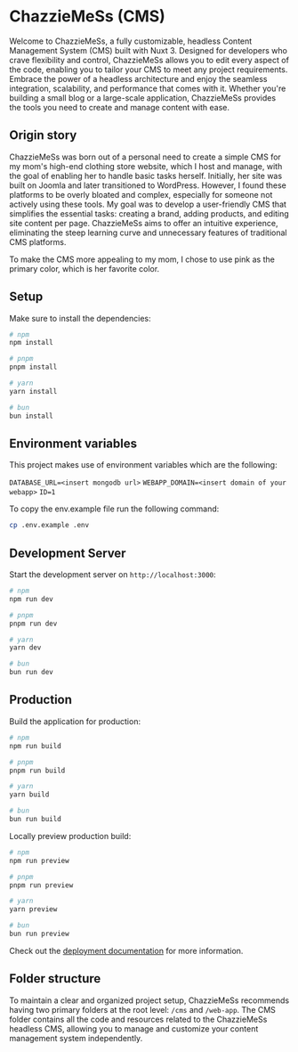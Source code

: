# ChazzieMeSs (CMS)

Welcome to ChazzieMeSs, a fully customizable, headless Content Management System (CMS) built with Nuxt 3. Designed for developers who crave flexibility and control, ChazzieMeSs allows you to edit every aspect of the code, enabling you to tailor your CMS to meet any project requirements. Embrace the power of a headless architecture and enjoy the seamless integration, scalability, and performance that comes with it. Whether you're building a small blog or a large-scale application, ChazzieMeSs provides the tools you need to create and manage content with ease.

## Origin story

ChazzieMeSs was born out of a personal need to create a simple CMS for my mom's high-end clothing store website, which I host and manage, with the goal of enabling her to handle basic tasks herself. Initially, her site was built on Joomla and later transitioned to WordPress. However, I found these platforms to be overly bloated and complex, especially for someone not actively using these tools. My goal was to develop a user-friendly CMS that simplifies the essential tasks: creating a brand, adding products, and editing site content per page. ChazzieMeSs aims to offer an intuitive experience, eliminating the steep learning curve and unnecessary features of traditional CMS platforms.

To make the CMS more appealing to my mom, I chose to use pink as the primary color, which is her favorite color.

## Setup

Make sure to install the dependencies:

```bash
# npm
npm install

# pnpm
pnpm install

# yarn
yarn install

# bun
bun install
```

## Environment variables

This project makes use of environment variables which are the following:

`DATABASE_URL=<insert mongodb url>`
`WEBAPP_DOMAIN=<insert domain of your webapp>`
`ID=1`

To copy the env.example file run the following command:

```bash
cp .env.example .env
```

## Development Server

Start the development server on `http://localhost:3000`:

```bash
# npm
npm run dev

# pnpm
pnpm run dev

# yarn
yarn dev

# bun
bun run dev
```

## Production

Build the application for production:

```bash
# npm
npm run build

# pnpm
pnpm run build

# yarn
yarn build

# bun
bun run build
```

Locally preview production build:

```bash
# npm
npm run preview

# pnpm
pnpm run preview

# yarn
yarn preview

# bun
bun run preview
```

Check out the [deployment documentation](https://nuxt.com/docs/getting-started/deployment) for more information.

## Folder structure

To maintain a clear and organized project setup, ChazzieMeSs recommends having two primary folders at the root level: `/cms` and `/web-app`. The CMS folder contains all the code and resources related to the ChazzieMeSs headless CMS, allowing you to manage and customize your content management system independently.
